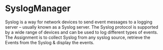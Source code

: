 # SyslogManager
Syslog is a way for network devices to send event messages to a logging server – usually known as a Syslog server. The Syslog protocol is supported by a wide range of devices and can be used to log different types of events. The Assignment is to collect Syslog from any syslog source, retrieve the Events from the Syslog &amp; display the events.
